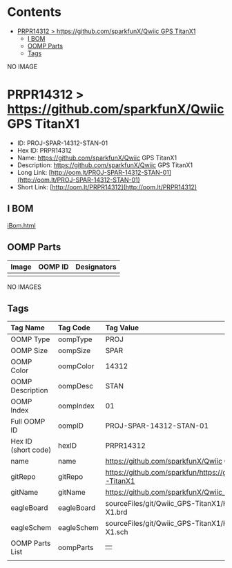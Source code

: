 



Contents
========

* [PRPR14312 > https://github.com/sparkfunX/Qwiic GPS TitanX1](#prpr14312--httpsgithubcomsparkfunxqwiic-gps-titanx1)
	* [I BOM](#i-bom)
	* [OOMP Parts](#oomp-parts)
	* [Tags](#tags)
  
NO IMAGE  
# PRPR14312 > https://github.com/sparkfunX/Qwiic GPS TitanX1

- ID: PROJ-SPAR-14312-STAN-01
- Hex ID: PRPR14312
- Name: https://github.com/sparkfunX/Qwiic GPS TitanX1
- Description: https://github.com/sparkfunX/Qwiic GPS TitanX1
- Long Link: [http://oom.lt/PROJ-SPAR-14312-STAN-01](http://oom.lt/PROJ-SPAR-14312-STAN-01)
- Short Link: [http://oom.lt/PRPR14312](http://oom.lt/PRPR14312)

## I BOM
  
[iBom.html](https://htmlpreview.github.io/?https://github.com/oomlout/oomlout_OOMP_projects/blob/main/PROJ/SPAR/14312/STAN/01ibom.html)
## OOMP Parts
  

|Image|OOMP ID|Designators|
| :--- | :--- | :--- |
||||
  
NO IMAGES  
## Tags
  

|Tag Name|Tag Code|Tag Value|
| :--- | :--- | :--- |
|OOMP Type|oompType|PROJ|
|OOMP Size|oompSize|SPAR|
|OOMP Color|oompColor|14312|
|OOMP Description|oompDesc|STAN|
|OOMP Index|oompIndex|01|
|Full OOMP ID|oompID|PROJ-SPAR-14312-STAN-01|
|Hex ID (short code)|hexID|PRPR14312|
|name|name|https://github.com/sparkfunX/Qwiic GPS TitanX1|
|gitRepo|gitRepo|https://github.com/sparkfun/https://github.com/sparkfunX/Qwiic_GPS-TitanX1|
|gitName|gitName|https://github.com/sparkfunX/Qwiic_GPS-TitanX1|
|eagleBoard|eagleBoard|sourceFiles/git/Qwiic_GPS-TitanX1/Hardware/Qwiic GPS - Titan X1.brd|
|eagleSchem|eagleSchem|sourceFiles/git/Qwiic_GPS-TitanX1/Hardware/Qwiic GPS - Titan X1.sch|
|OOMP Parts List|oompParts|<table><tr><td></td></tr></table>|
||||
